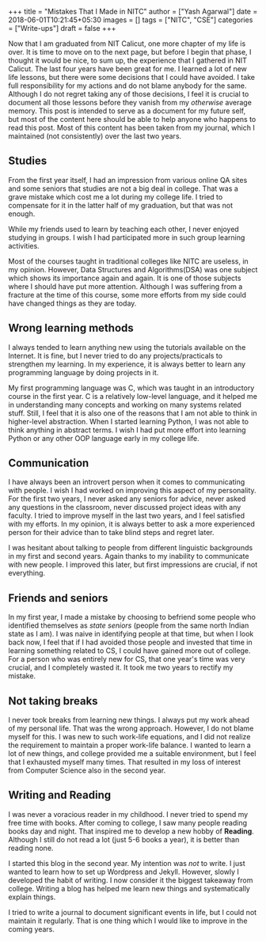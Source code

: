 +++
title = "Mistakes That I Made in NITC"
author = ["Yash Agarwal"]
date = 2018-06-01T10:21:45+05:30
images = []
tags = ["NITC", "CSE"]
categories = ["Write-ups"]
draft = false
+++

Now that I am graduated from NIT Calicut, one more chapter of my life is over. It is time to move on to the next page, but before I begin that phase, I thought it would be nice, to sum up, the experience that I gathered in NIT Calicut. The last four years have been great for me. I learned a lot of new life lessons, but there were some decisions that I could have avoided. I take full responsibility for my actions and do not blame anybody for the same. Although I do not regret taking any of those decisions, I feel it is crucial to document all those lessons before they vanish from my *otherwise* average memory. This post is intended to serve as a document for my future self, but most of the content here should be able to help anyone who happens to read this post. Most of this content has been taken from my journal, which I maintained (not consistently) over the last two years.

## Studies
From the first year itself, I had an impression from various online QA sites and some seniors that studies are not a big deal in college. That was a grave mistake which cost me a lot during my college life. I tried to compensate for it in the latter half of my graduation, but that was not enough. 

While my friends used to learn by teaching each other, I never enjoyed studying in groups. I wish I had participated more in such group learning activities. 

Most of the courses taught in traditional colleges like NITC are useless, in my opinion. However, Data Structures and Algorithms(DSA) was one subject which shows its importance again and again. It is one of those subjects where I should have put more attention. Although I was suffering from a fracture at the time of this course, some more efforts from my side could have changed things as they are today.


## Wrong learning methods

I always tended to learn anything new using the tutorials available on the Internet. It is fine, but I never tried to do any projects/practicals to strengthen my learning. In my experience, it is always better to learn any programming language by doing projects in it. 

My first programming language was C, which was taught in an introductory course in the first year. C is a relatively low-level language, and it helped me in understanding many concepts and working on many systems related stuff. Still, I feel that it is also one of the reasons that I am not able to think in higher-level abstraction. When I started learning Python, I was not able to think anything in abstract terms. I wish I had put more effort into learning Python or any other OOP language early in my college life.

## Communication

I have always been an introvert person when it comes to communicating with people. I wish I had worked on improving this aspect of my personality. For the first two years, I never asked any seniors for advice, never asked any questions in the classroom, never discussed project ideas with any faculty. I tried to improve myself in the last two years, and I feel satisfied with my efforts. In my opinion, it is always better to ask a more experienced person for their advice than to take blind steps and regret later.

I was hesitant about talking to people from different linguistic backgrounds in my first and second years. Again thanks to my inability to communicate with new people. I improved this later, but first impressions are crucial, if not everything.

## Friends and seniors

In my first year, I made a mistake by choosing to befriend some people who identified themselves as *state seniors* (people from the same north Indian state as I am). I was naive in identifying people at that time, but when I look back now, I feel that if I had avoided those people and invested that time in learning something related to CS, I could have gained more out of college. For a person who was entirely new for CS, that one year's time was very crucial, and I completely wasted it. It took me two years to rectify my mistake.

## Not taking breaks

I never took breaks from learning new things. I always put my work ahead of my personal life. That was the wrong approach. However, I do not blame myself for this. I was new to such work-life equations, and I did not realize the requirement to maintain a proper work-life balance. I wanted to learn a lot of new things, and college provided me a suitable environment, but I feel that I exhausted myself many times. That resulted in my loss of interest from Computer Science also in the second year.

## Writing and Reading

I was never a voracious reader in my childhood. I never tried to spend my free time with books. After coming to college, I saw many people reading books day and night. That inspired me to develop a new hobby of **Reading**. Although I still do not read a lot (just 5-6 books a year), it is better than reading none.

I started this blog in the second year. My intention was *not* to write. I just wanted to learn how to set up Wordpress and Jekyll. However, slowly I developed the habit of writing. I now consider it the biggest takeaway from college. Writing a blog has helped me learn new things and systematically explain things.

I tried to write a journal to document significant events in life, but I could not maintain it regularly. That is one thing which I would like to improve in the coming years.